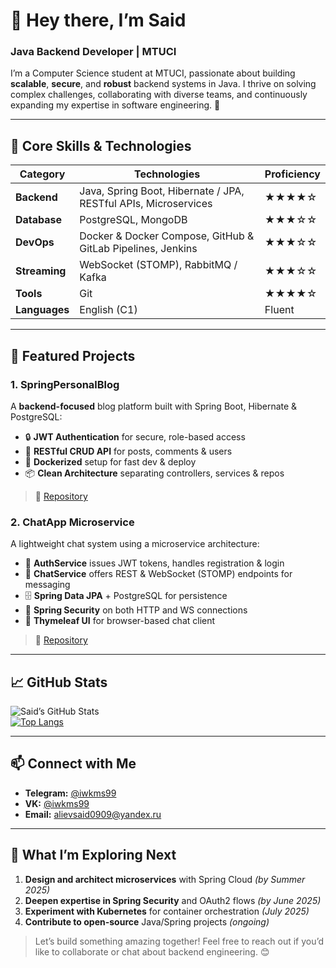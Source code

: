 # 👋 Hey there, I’m Said

### Java Backend Developer | MTUCI

I’m a Computer Science student at MTUCI, passionate about building **scalable**, **secure**, and **robust** backend systems in Java. I thrive on solving complex challenges, collaborating with diverse teams, and continuously expanding my expertise in software engineering. 🚀

---

## 🔧 Core Skills & Technologies

| Category      | Technologies                                                    | Proficiency |
| ------------- | --------------------------------------------------------------- | ----------- |
| **Backend**   | Java, Spring Boot, Hibernate / JPA, RESTful APIs, Microservices | ★★★★☆       |
| **Database**  | PostgreSQL, MongoDB                                             | ★★★☆☆       |
| **DevOps**    | Docker & Docker Compose, GitHub & GitLab Pipelines, Jenkins     | ★★★☆☆       |
| **Streaming** | WebSocket (STOMP), RabbitMQ / Kafka                             | ★★★☆☆       |
| **Tools**     | Git                                                             | ★★★★☆       |
| **Languages** | English (C1)                                                    | Fluent      |

---

## 🌟 Featured Projects

### 1. SpringPersonalBlog  
A **backend-focused** blog platform built with Spring Boot, Hibernate & PostgreSQL:  
* 🔒 **JWT Authentication** for secure, role-based access  
* 📄 **RESTful CRUD API** for posts, comments & users  
* 🐳 **Dockerized** setup for fast dev & deploy  
* 📦 **Clean Architecture** separating controllers, services & repos  
> 🔗 [Repository](https://github.com/iwkms99/SpringPersonalBlog)

### 2. ChatApp Microservice  
A lightweight chat system using a microservice architecture:  
* 🔑 **AuthService** issues JWT tokens, handles registration & login  
* 💬 **ChatService** offers REST & WebSocket (STOMP) endpoints for messaging  
* 🗄️ **Spring Data JPA** + PostgreSQL for persistence  
* 🔐 **Spring Security** on both HTTP and WS connections  
* 🎨 **Thymeleaf UI** for browser-based chat client  
> 🔗 [Repository](https://github.com/IWKMS99/ChatService)

---

## 📈 GitHub Stats

![Said’s GitHub Stats](https://github-profile-summary-cards.vercel.app/api/cards/profile-details?username=iwkms99&theme=radical)  
[![Top Langs](https://github-readme-stats.vercel.app/api/top-langs/?username=iwkms99&layout=compact&theme=radical)](https://github.com/anuraghazra/github-readme-stats)

---

## 📫 Connect with Me

- **Telegram:** [@iwkms99](https://t.me/iwkms99)  
- **VK:** [@iwkms99](https://vk.com/iwkms99)  
- **Email:** [alievsaid0909@yandex.ru](mailto:alievsaid0909@yandex.ru)  

---

## 🚀 What I’m Exploring Next

1. **Design and architect microservices** with Spring Cloud *(by Summer 2025)*  
2. **Deepen expertise in Spring Security** and OAuth2 flows *(by June 2025)*  
3. **Experiment with Kubernetes** for container orchestration *(July 2025)*  
4. **Contribute to open-source** Java/Spring projects *(ongoing)*  

> Let’s build something amazing together! Feel free to reach out if you’d like to collaborate or chat about backend engineering. 😊  
